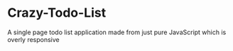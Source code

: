 # Crazy-Todo-List
A single page todo list application made from just pure JavaScript which is overly responsive
